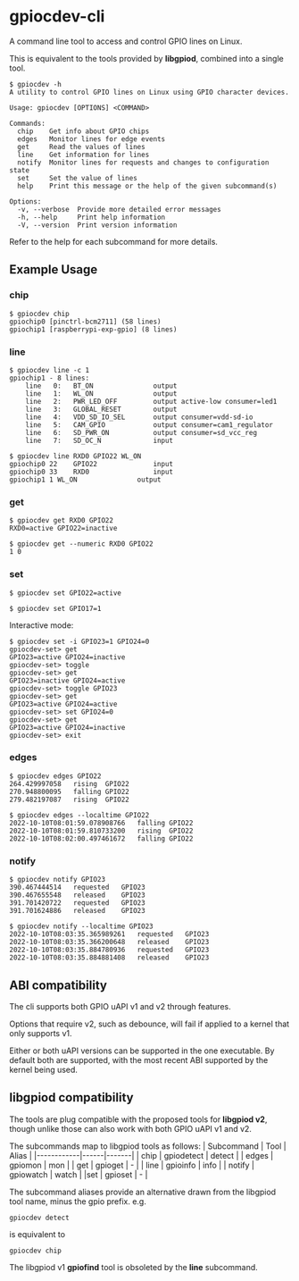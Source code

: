 # gpiocdev-cli

A command line tool to access and control GPIO lines on Linux.

This is equivalent to the tools provided by **libgpiod**, combined into a single tool.

```text
$ gpiocdev -h
A utility to control GPIO lines on Linux using GPIO character devices.

Usage: gpiocdev [OPTIONS] <COMMAND>

Commands:
  chip    Get info about GPIO chips
  edges   Monitor lines for edge events
  get     Read the values of lines
  line    Get information for lines
  notify  Monitor lines for requests and changes to configuration state
  set     Set the value of lines
  help    Print this message or the help of the given subcommand(s)

Options:
  -v, --verbose  Provide more detailed error messages
  -h, --help     Print help information
  -V, --version  Print version information
```

Refer to the help for each subcommand for more details.

## Example Usage

### chip

```shell
$ gpiocdev chip
gpiochip0 [pinctrl-bcm2711] (58 lines)
gpiochip1 [raspberrypi-exp-gpio] (8 lines)
```

### line

```text
$ gpiocdev line -c 1
gpiochip1 - 8 lines:
	line   0:	BT_ON           	output
	line   1:	WL_ON           	output
	line   2:	PWR_LED_OFF     	output active-low consumer=led1
	line   3:	GLOBAL_RESET    	output
	line   4:	VDD_SD_IO_SEL   	output consumer=vdd-sd-io
	line   5:	CAM_GPIO        	output consumer=cam1_regulator
	line   6:	SD_PWR_ON       	output consumer=sd_vcc_reg
	line   7:	SD_OC_N         	input

$ gpiocdev line RXD0 GPIO22 WL_ON
gpiochip0 22	GPIO22          	input
gpiochip0 33	RXD0            	input
gpiochip1 1	WL_ON           	output
```

### get

```shell
$ gpiocdev get RXD0 GPIO22
RXD0=active GPIO22=inactive

$ gpiocdev get --numeric RXD0 GPIO22
1 0
```

### set

```shell
$ gpiocdev set GPIO22=active

$ gpiocdev set GPIO17=1
```

Interactive mode:

```shell
$ gpiocdev set -i GPIO23=1 GPIO24=0
gpiocdev-set> get
GPIO23=active GPIO24=inactive
gpiocdev-set> toggle 
gpiocdev-set> get
GPIO23=inactive GPIO24=active
gpiocdev-set> toggle GPIO23
gpiocdev-set> get
GPIO23=active GPIO24=active
gpiocdev-set> set GPIO24=0
gpiocdev-set> get
GPIO23=active GPIO24=inactive
gpiocdev-set> exit
```

### edges

```shell
$ gpiocdev edges GPIO22
264.429997058	rising	GPIO22
270.948800095	falling	GPIO22
279.482197087	rising	GPIO22

$ gpiocdev edges --localtime GPIO22
2022-10-10T08:01:59.078908766	falling	GPIO22
2022-10-10T08:01:59.810733200	rising	GPIO22
2022-10-10T08:02:00.497461672	falling	GPIO22
```

### notify

```shell
$ gpiocdev notify GPIO23
390.467444514	requested	GPIO23
390.467655548	released	GPIO23
391.701420722	requested	GPIO23
391.701624886	released	GPIO23

$ gpiocdev notify --localtime GPIO23
2022-10-10T08:03:35.365989261	requested	GPIO23
2022-10-10T08:03:35.366200648	released	GPIO23
2022-10-10T08:03:35.884780936	requested	GPIO23
2022-10-10T08:03:35.884881408	released	GPIO23
```

## ABI compatibility

The cli supports both GPIO uAPI v1 and v2 through features.

Options that require v2, such as debounce, will fail if applied to a kernel
that only supports v1.

Either or both uAPI versions can be supported in the one executable.
By default both are supported, with the most recent ABI supported by the
kernel being used.

## libgpiod compatibility

The tools are plug compatible with the proposed tools for **libgpiod v2**, though
unlike those can also work with both GPIO uAPI v1 and v2.

The subcommands map to libgpiod tools as follows:
| Subcommand | Tool | Alias |
|------------|------|-------|
| chip | gpiodetect | detect |
| edges | gpiomon | mon |
| get | gpioget | - |
| line | gpioinfo | info |
| notify | gpiowatch | watch |
|set | gpioset | - |

The subcommand aliases provide an alternative drawn from the libgpiod tool
name, minus the gpio prefix. e.g.

```shell
gpiocdev detect
```

is equivalent to

```shell
gpiocdev chip
```

The libgpiod v1 **gpiofind** tool is obsoleted by the **line** subcommand.
